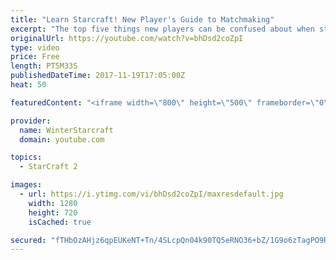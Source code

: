```yaml
---
title: "Learn Starcraft! New Player's Guide to Matchmaking"
excerpt: "The top five things new players can be confused about when starting off playing Starcraft 2!"
originalUrl: https://youtube.com/watch?v=bhDsd2coZpI
type: video
price: Free
length: PT5M33S
publishedDateTime: 2017-11-19T17:05:00Z
heat: 50

featuredContent: "<iframe width=\"800\" height=\"500\" frameborder=\"0\" src=\"https://www.youtube.com/embed/bhDsd2coZpI\" allow=\"accelerometer; autoplay; encrypted-media; gyroscope; picture-in-picture\" allowfullscreen></iframe>"

provider:
  name: WinterStarcraft
  domain: youtube.com

topics:
  - StarCraft 2

images:
  - url: https://i.ytimg.com/vi/bhDsd2coZpI/maxresdefault.jpg
    width: 1280
    height: 720
    isCached: true

secured: "fTHbOzAHjz6qpEUKeNT+Tn/4SLcpQn04k90TQ5eRNO36+bZ/1G9o6zTagPO9R0wbSCblUolN43psXfChgGxuOvnNVKkB3g8MuO/pfDMDVjVqcIYJOG1UvlPuYFRcP+fbcrt1x5NrQfY3BtokZNyEeS3jXPUy7e/DDMHGd5OgJecAY9qAmD9HOoBa8ZCjLLzfZ4qz7BEg6p7toirf6YYmRUxtvKgwY3ZSuzIbAFzl6Ot6Tz8xWdRUV9o96XN+wm1+E2WI/WbCziNVOCUoe/67OOWJz2esNqDiONIx3ihe1jPsoz9xCPh73ykHoh6gdOBTIQL57WFwg9EGwvCmMsAldqjmRw54J4FUeQISZodOkISGYOqf6taiTJKmx710ufcImw+HQRxqfzXBipZU+2E+Aq5pX4zF3RF69Zyc1LvIV/s=;gSLKPIIHp+FBZlG1dyF29g=="
---
```


